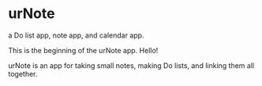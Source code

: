 # urNote
a Do list app, note app, and calendar app.

This is the beginning of the urNote app. Hello!

urNote is an app for taking small notes, making Do lists, and linking them all together.
